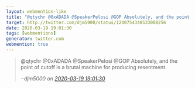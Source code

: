 ```yaml
---
layout: webmention-like
title: "@qtychr @0xADADA @SpeakerPelosi @GOP Absolutely, and the point of cutoff is a brutal machine for producing resentment."
target: http://twitter.com/djm5000/status/1240754348533088256
date: 2020-03-19 19:01:30
tags: [webmentions]
generator: twitter.com
webmention: true
---
```




<blockquote class="external-citation">
  <p>
    @qtychr @0xADADA @SpeakerPelosi @GOP Absolutely, and the point of cutoff is a brutal machine for producing resentment.
  </p>
  <cite>‒<span class="p-author p-name">djm5000</span>
    on
    <a href="http://twitter.com/djm5000/status/1240754348533088256" rel="external nofollow" target="_blank">2020-03-19 19:01:30</a>
  </cite>
</blockquote>



